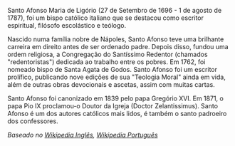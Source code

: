 Santo Afonso Maria de Ligório (27 de Setembro de 1696 - 1 de agosto de 1787), foi um bispo católico italiano que se destacou como escritor espiritual, filósofo escolástico e teólogo.

Nascido numa família nobre de Nápoles, Santo Afonso teve uma brilhante carreira em direito antes de ser ordenado padre. Depois disso, fundou uma ordem religiosa, a Congregação do Santíssimo Redentor (chamados "redentoristas") dedicada ao trabalho entre os pobres. Em 1762, foi nomeado bispo de Santa Agata de Godos. Santo Afonso foi um escritor prolífico, publicando nove edições de sua "Teologia Moral" ainda em vida, além de outras obras devocionais e ascetas, assim com muitas cartas. 

Santo Afonso foi canonizado em 1839 pelo papa Gregório XVI. Em 1871, o papa Pio IX proclamou-o Doutor da Igreja (Doctor Zelantissimus). Santo Afonso é um dos autores católicos mais lidos, é também o santo padroeiro dos confessores.

*Baseado no [Wikipedia Inglês](https://en.wikipedia.org/wiki/Alphonsus_Liguori), [Wikipedia Português](https://pt.wikipedia.org/wiki/Afonso_de_Lig%C3%B3rio)*